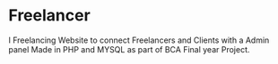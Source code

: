 # Freelancer
I Freelancing Website to connect  Freelancers and Clients with a Admin panel  Made in PHP and MYSQL as part of BCA Final year Project.
